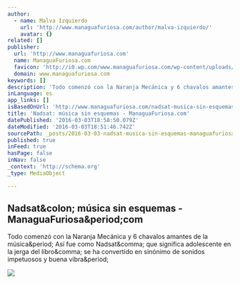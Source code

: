 ```yaml
---
author:
  - name: Malva Izquierdo
    url: 'http://www.managuafuriosa.com/author/malva-izquierdo/'
    avatar: {}
related: []
publisher:
  url: 'http://www.managuafuriosa.com'
  name: ManaguaFuriosa.com
  favicon: 'http://i0.wp.com/www.managuafuriosa.com/wp-content/uploads/2015/08/cropped-mf_logo_2.png?fit=192%2C192'
  domain: www.managuafuriosa.com
keywords: []
description: 'Todo comenzó con la Naranja Mecánica y 6 chavalos amantes de la música. Así fue como Nadsat, que significa adolescente en la jerga del libro, se ha convertido en sinónimo de sonidos impetuosos y buena vibra.'
inLanguage: es
app_links: []
isBasedOnUrl: 'http://www.managuafuriosa.com/nadsat-musica-sin-esquemas/'
title: 'Nadsat: música sin esquemas - ManaguaFuriosa.com'
datePublished: '2016-03-03T18:58:50.079Z'
dateModified: '2016-03-03T18:51:46.742Z'
sourcePath: _posts/2016-03-03-nadsat-musica-sin-esquemas-managuafuriosacom.md
published: true
inFeed: true
hasPage: false
inNav: false
_context: 'http://schema.org'
_type: MediaObject

---
```

<article style=""><h1>Nadsat&amp;colon; música sin esquemas - ManaguaFuriosa&amp;period;com</h1><p>Todo comenzó con la Naranja Mecánica y 6 chavalos amantes de la música&amp;period; Así fue como Nadsat&amp;comma; que significa adolescente en la jerga del libro&amp;comma; se ha convertido en sinónimo de sonidos impetuosos y buena vibra&amp;period;</p><img src="http://i2.wp.com/www.managuafuriosa.com/wp-content/uploads/2015/10/nadsat-mf7.jpg?resize=600%2C401" /></article>